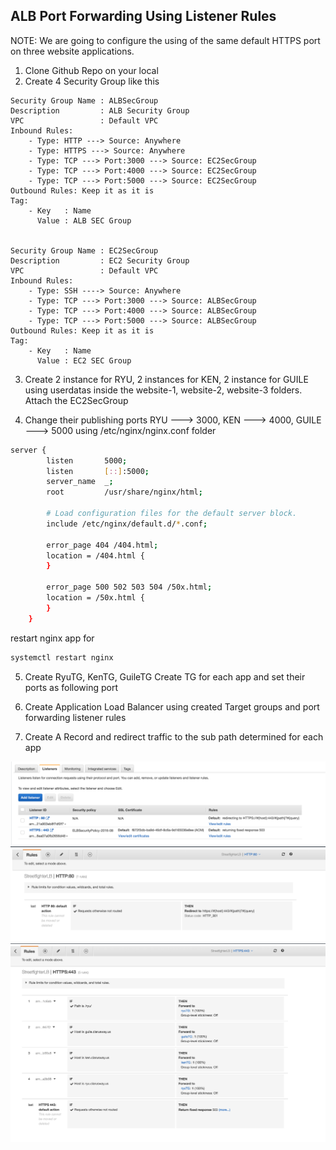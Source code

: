 ## ALB Port Forwarding Using Listener Rules

NOTE: We are going to configure the using of the same default HTTPS port on three website applications.

1. Clone Github Repo on your local
2. Create 4 Security Group like this
```text
Security Group Name : ALBSecGroup
Description         : ALB Security Group
VPC                 : Default VPC
Inbound Rules:
    - Type: HTTP ---> Source: Anywhere
    - Type: HTTPS ---> Source: Anywhere
    - Type: TCP ---> Port:3000 ---> Source: EC2SecGroup
    - Type: TCP ---> Port:4000 ---> Source: EC2SecGroup
    - Type: TCP ---> Port:5000 ---> Source: EC2SecGroup
Outbound Rules: Keep it as it is
Tag:
    - Key   : Name
      Value : ALB SEC Group


Security Group Name : EC2SecGroup
Description         : EC2 Security Group
VPC                 : Default VPC
Inbound Rules:
    - Type: SSH ----> Source: Anywhere
    - Type: TCP ---> Port:3000 ---> Source: ALBSecGroup
    - Type: TCP ---> Port:4000 ---> Source: ALBSecGroup
    - Type: TCP ---> Port:5000 ---> Source: ALBSecGroup
Outbound Rules: Keep it as it is
Tag:
    - Key   : Name
      Value : EC2 SEC Group
```
3. Create 2 instance for RYU, 2 instances for KEN, 2 instance for GUILE using userdatas inside the  website-1, website-2, website-3 folders. Attach the EC2SecGroup

4. Change their publishing ports RYU ---> 3000, KEN ---> 4000, GUILE ---> 5000 using /etc/nginx/nginx.conf folder 
```bash
server {
        listen       5000;
        listen       [::]:5000;
        server_name  _;
        root         /usr/share/nginx/html;

        # Load configuration files for the default server block.
        include /etc/nginx/default.d/*.conf;

        error_page 404 /404.html;
        location = /404.html {
        }

        error_page 500 502 503 504 /50x.html;
        location = /50x.html {
        }
    }
```

restart nginx app for
```bash
systemctl restart nginx
```

5. Create RyuTG, KenTG, GuileTG
Create TG for each app and set their ports as following port

6. Create Application Load Balancer using created Target groups and port forwarding listener rules

7. Create A Record and redirect traffic to the sub path determined for each app

![ListenerRule1](Project_001.png)
![ListenerRule2](Project_002.png)
![ListenerRule3](Project_003.png)